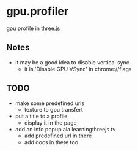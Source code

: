 gpu.profiler
============

gpu profile in three.js

## Notes
* it may be a good idea to disable vertical sync
  * it is 'Disable GPU VSync' in chrome://flags


## TODO
* make some predefined urls
  * texture to gpu transfert
* put a title to a profile
  * display it in the page
* add an info popup ala learningthreejs tv
  * add predefined url in there
  * add docs in there too